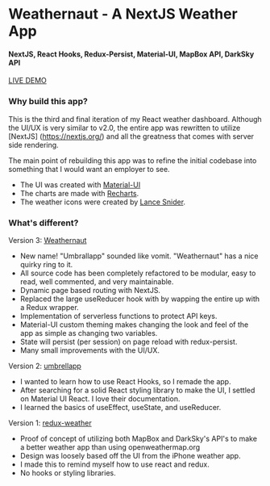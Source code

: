 # Weathernaut - A NextJS Weather App

#### NextJS, React Hooks, Redux-Persist, Material-UI, MapBox API, DarkSky API

[LIVE DEMO](https://weathernaut.now.sh)

### Why build this app?

This is the third and final iteration of my React weather dashboard. Although the UI/UX is very similar to v2.0, the entire app was rewritten to utilize [NextJS] (https://nextjs.org/) and all the greatness that comes with server side rendering.

The main point of rebuilding this app was to refine the initial codebase into something that I would want an employer to see.

* The UI was created with [Material-UI](https://material-ui.com/)
* The charts are made with [Recharts](https://https://recharts.org/en-US/).
* The weather icons were created by [Lance Snider](https://codecanyon.net/user/dxc).

### What's different?

Version 3: [Weathernaut](https://weathernaut.now.sh)
* New name! "Umbrallapp" sounded like vomit. "Weathernaut" has a nice quirky ring to it.
* All source code has been completely refactored to be modular, easy to read, well commented, and very maintainable.
* Dynamic page based routing with NextJS.
* Replaced the large useReducer hook with by wapping the entire up with a Redux wrapper.
* Implementation of serverless functions to protect API keys.
* Material-UI custom theming makes changing the look and feel of the app as simple as changing two variables.
* State will persist (per session) on page reload with redux-persist.
* Many small improvements with the UI/UX.

Version 2: [umbrellapp](https://umbrellapp.now.sh/)
* I wanted to learn how to use React Hooks, so I remade the app.
* After searching for a solid React styling library to make the UI, I settled on Material UI React. I love their documentation.
* I learned the basics of useEffect, useState, and useReducer.

Version 1: [redux-weather](https://redux-weather.now.sh/)
* Proof of concept of utilizing both MapBox and DarkSky's API's to make a better weather app than using openweathermap.org
* Design was loosely based off the UI from the iPhone weather app.
* I made this to remind myself how to use react and redux.
* No hooks or styling libraries.
